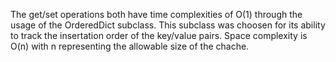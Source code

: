 The get/set operations both have time complexities of O(1) through the usage of the OrderedDict subclass. This subclass was choosen for its ability to track the insertation order of the key/value pairs.
Space complexity is O(n) with n representing the allowable size of the chache.